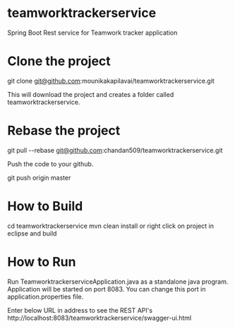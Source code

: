 # teamworktrackerservice
Spring Boot Rest service for Teamwork tracker application

# Clone the project

git clone git@github.com:mounikakapilavai/teamworktrackerservice.git

This will download the project and creates a folder called teamworktrackerservice.

# Rebase the project

git pull --rebase git@github.com:chandan509/teamworktrackerservice.git

Push the code to your github.

git push origin master

# How to Build

cd teamworktrackerservice
mvn clean install or right click on project in eclipse and build

# How to Run

Run TeamworktrackerserviceApplication.java as a standalone java program. Application will be started on port 8083. You can change this port in application.properties file.

Enter below URL in address to see the REST API's
http://localhost:8083/teamworktrackerservice/swagger-ui.html